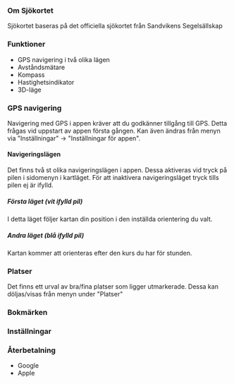 ### Om Sjökortet

Sjökortet baseras på det officiella sjökortet från Sandvikens Segelsällskap

### Funktioner

- GPS navigering i två olika lägen
- Avståndsmätare
- Kompass
- Hastighetsindikator
- 3D-läge

### GPS navigering

Navigering med GPS i appen kräver att du godkänner tillgång till GPS. Detta frågas vid uppstart av appen första gången. Kan även ändras från menyn via "Inställningar" -> "Inställningar för appen".

#### Navigeringslägen

Det finns två st olika navigeringslägen i appen. Dessa aktiveras vid tryck på pilen i sidomenyn i kartläget. För att inaktivera navigeringsläget tryck tills pilen ej är ifylld.

##### Första läget (vit ifylld pil)

I detta läget följer kartan din position i den inställda orientering du valt.

##### Andra läget (blå ifylld pil)

Kartan kommer att orienteras efter den kurs du har för stunden.

### Platser

Det finns ett urval av bra/fina platser som ligger utmarkerade. Dessa kan döljas/visas från menyn under "Platser"

### Bokmärken

### Inställningar

### Återbetalning

- Google
- Apple
